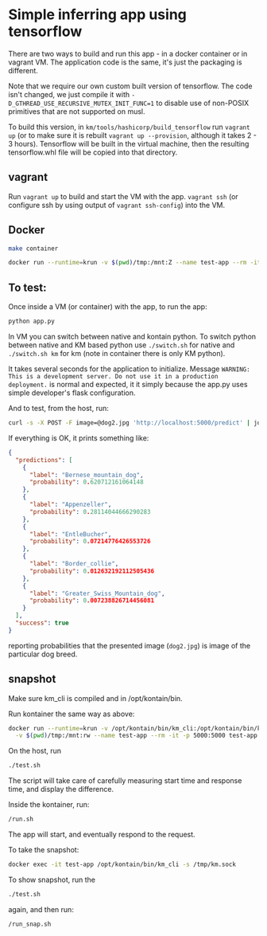 # Simple inferring app using tensorflow

There are two ways to build and run this app - in a docker container or in vagrant VM.
The application code is the same, it's just the packaging is different.

Note that we require our own custom built version of tensorflow.
The code isn't changed, we just compile it with `-D_GTHREAD_USE_RECURSIVE_MUTEX_INIT_FUNC=1`
to disable use of non-POSIX primitives that are not supported on musl.

To build this version, in `km/tools/hashicorp/build_tensorflow` run `vagrant up`
(or to make sure it is rebuilt `vagrant up --provision`, although it takes 2 - 3 hours).
Tensorflow will be built in the virtual machine,
then the resulting tensorflow<something>.whl file will be copied into that directory.

## vagrant

Run `vagrant up` to build and start the VM with the app.
`vagrant ssh` (or configure ssh by using output of `vagrant ssh-config`) into the VM.

## Docker

```bash
make container
```

```bash
docker run --runtime=krun -v $(pwd)/tmp:/mnt:Z --name test-app --rm -it -p 5000:5000 test-app /bin/sh
```

## To test:

Once inside a VM (or container) with the app, to run the app:

```bash
python app.py
```

In VM you can switch between native and kontain python.
To switch python between native and KM based python use `./switch.sh` for native and `./switch.sh km` for km
(note in container there is only KM python).

It takes several seconds for the application to initialize.
Message `WARNING: This is a development server. Do not use it in a production deployment.` is normal and expected,
it it simply because the app.py uses simple developer's flask configuration.

And to test, from the host, run:

```bash
curl -s -X POST -F image=@dog2.jpg 'http://localhost:5000/predict' | jq .
```

If everything is OK, it prints something like:

```json
{
  "predictions": [
    {
      "label": "Bernese_mountain_dog",
      "probability": 0.620712161064148
    },
    {
      "label": "Appenzeller",
      "probability": 0.28114044666290283
    },
    {
      "label": "EntleBucher",
      "probability": 0.07214776426553726
    },
    {
      "label": "Border_collie",
      "probability": 0.012632192112505436
    },
    {
      "label": "Greater_Swiss_Mountain_dog",
      "probability": 0.007238826714456081
    }
  ],
  "success": true
}
```

reporting probabilities that the presented image (`dog2.jpg`) is image of the particular dog breed.

## snapshot

Make sure km_cli is compiled and in /opt/kontain/bin.

Run kontainer the same way as above:

```bash
docker run --runtime=krun -v /opt/kontain/bin/km_cli:/opt/kontain/bin/km_cli \
  -v $(pwd)/tmp:/mnt:rw --name test-app --rm -it -p 5000:5000 test-app /bin/sh
```

On the host, run

```bash
./test.sh
```

The script will take care of carefully measuring start time and response time, and display the difference.

Inside the kontainer, run:

```bash
/run.sh
```

The app will start, and eventually respond to the request.

To take the snapshot:

```bash
docker exec -it test-app /opt/kontain/bin/km_cli -s /tmp/km.sock
```

To show snapshot, run the

```bash
./test.sh
```

again, and then run:

```bash
/run_snap.sh
```
